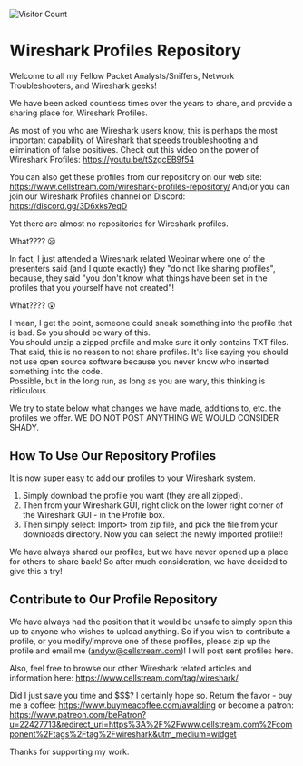 ![Visitor Count](https://profile-counter.glitch.me/amwalding/count.svg)
# Wireshark Profiles Repository
Welcome to all my Fellow Packet Analysts/Sniffers, Network Troubleshooters, and Wireshark geeks!

We have been asked countless times over the years to share, and provide a sharing place for, Wireshark Profiles.  

As most of you who are Wireshark users know, this is perhaps the most important capability of Wireshark that speeds troubleshooting and elimination of false positives.  Check out this video on the power of Wireshark Profiles:
https://youtu.be/tSzgcEB9f54

You can also get these profiles from our repository on our web site: https://www.cellstream.com/wireshark-profiles-repository/
And/or you can join our Wireshark Profiles channel on Discord: https://discord.gg/3D6xks7eqD

Yet there are almost no repositories for Wireshark profiles.  

What???? :frowning:

In fact, I just attended a Wireshark related Webinar where one of the presenters said (and I quote exactly) they "do not like sharing profiles", because, they said "you don't know what things have been set in the profiles that you yourself have not created"!

What???? :astonished:

I mean, I get the point, someone could sneak something into the profile that is bad.  So you should be wary of this.  
You should unzip a zipped profile and make sure it only contains TXT files.  
That said, this is no reason to not share profiles.  It's like saying you should not use open source software because you never know who inserted something into the code.  
Possible, but in the long run, as long as you are wary, this thinking is ridiculous.  

We try to state below what changes we have made, additions to, etc. the profiles we offer.  WE DO NOT POST ANYTHING WE WOULD CONSIDER SHADY.

## How To Use Our Repository Profiles
It is now super easy to add our profiles to your Wireshark system.

1. Simply download the profile you want (they are all zipped).
2. Then from your Wireshark GUI, right click on the lower right corner of the Wireshark GUI - in the Profile box.
3. Then simply select: Import> from zip file, and pick the file from your downloads directory.  Now you can select the newly imported profile!!

We have always shared our profiles, but we have never opened up a place for others to share back!  So after much consideration, we have decided to give this a try!  

## Contribute to Our Profile Repository
We have always had the position that it would be unsafe to simply open this up to anyone who wishes to upload anything.  So if you wish to contribute a profile, or you modify/improve one of these profiles, please zip up the profile and email me (andyw@cellstream.com)!  I will post sent profiles here.

Also, feel free to browse our other Wireshark related articles and information here: https://www.cellstream.com/tag/wireshark/

Did I just save you time and $$$?  I certainly hope so.
Return the favor - buy me a coffee: https://www.buymeacoffee.com/awalding  or become a patron: https://www.patreon.com/bePatron?u=22427713&redirect_uri=https%3A%2F%2Fwww.cellstream.com%2Fcomponent%2Ftags%2Ftag%2Fwireshark&utm_medium=widget

Thanks for supporting my work.
